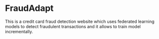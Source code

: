# FraudAdapt
This is a credit card fraud detection website which uses federated learning models to detect fraudulent transactions and it allows to train model incrementally.
